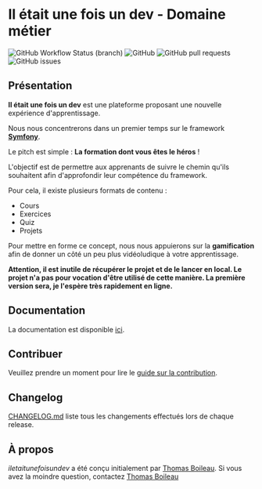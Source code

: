 # Il était une fois un dev - Domaine métier

![GitHub Workflow Status (branch)](https://img.shields.io/github/workflow/status/incentive-factory/iletaitunefoisundev/Continuous%20integration/develop?style=for-the-badge)
![GitHub](https://img.shields.io/github/license/incentive-factory/iletaitunefoisundev?style=for-the-badge)
![GitHub pull requests](https://img.shields.io/github/issues-pr-raw/incentive-factory/iletaitunefoisundev?style=for-the-badge)
![GitHub issues](https://img.shields.io/github/issues-raw/incentive-factory/iletaitunefoisundev?style=for-the-badge)

## Présentation
**Il était une fois un dev** est une plateforme proposant une nouvelle expérience d'apprentissage.

Nous nous concentrerons dans un premier temps sur le framework [**Symfony**](https://symfony.com/).

Le pitch est simple : **La formation dont vous êtes le héros** !

L'objectif est de permettre aux apprenants de suivre le chemin qu'ils souhaitent afin d'approfondir leur compétence du framework.

Pour cela, il existe plusieurs formats de contenu :
- Cours
- Exercices
- Quiz
- Projets

Pour mettre en forme ce concept, nous nous appuierons sur la **gamification** afin de donner un côté un peu plus vidéoludique à votre apprentissage.

**Attention, il est inutile de récupérer le projet et de le lancer en local. Le projet n'a pas pour vocation d'être utilisé de cette manière. La première version sera, je l'espère très rapidement en ligne.**

## Documentation
La documentation est disponible [ici](https://incentive-factory.github.io/iletaitunefoisundev/).

## Contribuer
Veuillez prendre un moment pour lire le [guide sur la contribution](/CONTRIBUTING.md).

## Changelog
[CHANGELOG.md](/CHANGELOG.md) liste tous les changements effectués lors de chaque release.

## À propos
*iletaitunefoisundev* a été conçu initialement par [Thomas Boileau](https://github.com/TBoileau). Si vous avez la moindre question, contactez [Thomas Boileau](mailto:t-boileau@email.com?subject=[Github]%20iletaitunefoisundev)